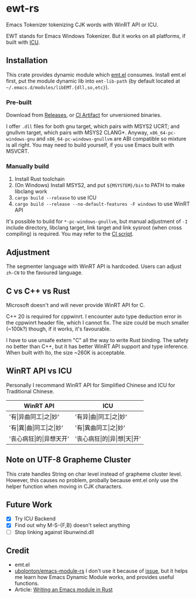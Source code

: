 # ewt-rs

Emacs Tokenizer tokenizing CJK words with WinRT API or ICU.

EWT stands for Emacs Windows Tokenizer. But it works on all platforms, if built with [ICU](https://github.com/unicode-org/icu4x).

## Installation

This crate provides dynamic module which [emt.el](https://github.com/roife/emt) consumes. Install emt.el first, put the module dynamic lib into `emt-lib-path` (by default located at `~/.emacs.d/modules/libEMT.{dll,so,etc}`).

### Pre-built

Download from [Releases](https://github.com/Master-Hash/ewt-rs/releases), or [CI Artifact](https://github.com/Master-Hash/ewt-rs/actions/workflows/build.yml) for unversioned binaries.

<!-- Please ignore the binary from Releases page. -->

I offer `.dll` files for both gnu target, which pairs with MSYS2 UCRT; and gnullvm target, which pairs with MSYS2 CLANG*. Anyway, `x86_64-pc-windows-gnu` and `x86_64-pc-windows-gnullvm` are ABI compatible so mixture is all right. You may need to build yourself, if you use Emacs built with MSVCRT.

### Manually build

1. Install Rust toolchain
2. (On Windows) Install MSYS2, and put `${MSYSTEM}/bin` to PATH to make libclang work
3. `cargo build --release` to use ICU
4. `cargo build --release --no-default-features -F windows` to use WinRT API

It's possible to build for `*-pc-windows-gnullvm`, but manual adjustment of `-I` include directory, libclang target, link target and link sysroot (when cross compiling) is required. You may refer to the [CI script](https://github.com/Master-Hash/ewt-rs/blob/main/.github/workflows/build.yml).

## Adjustment

The segmenter language with WinRT API is hardcoded. Users can adjust `zh-CN` to the favoured language.

## C vs C++ vs Rust

Microsoft doesn't and will never provide WinRT API for C.

C++ 20 is required for cppwinrt. I encounter auto type deduction error in the cppwinrt header file, which I cannot fix. The size could be much smaller (~100k?) though, if it works, it's favourable.

I have to use unsafe extern "C" all the way to write Rust binding. The safety no better than C++, but it has better WinRT API support and type inference. When built with lto, the size ~260K is acceptable.

## WinRT API vs ICU

Personally I recommand WinRT API for Simplified Chinese and ICU for Traditional Chinese.

| WinRT API | ICU |
|-------|-------|
| '有\|异曲同工\|之\|妙' | '有异\|曲\|同工\|之\|妙' |
| '有\|異\|曲\|同工\|之\|妙' | '有\|異曲同工\|之\|妙' |
| '丧心病狂\|的\|异想天开' | '丧心病狂\|的\|异\|想\|天\|开' |

## Note on UTF-8 Grapheme Cluster

This crate handles String on char level instead of grapheme cluster level. However, this causes no problem, probally because emt.el only use the helper function when moving in CJK characters.

## Future Work

- [x] Try ICU Backend
- [x] Find out why M-S-{F,B} doesn't select anything
- [ ] Stop linking against libunwind.dll

## Credit

* emt.el
* [ubolonton/emacs-module-rs](https://github.com/ubolonton/emacs-module-rs) I don't use it because of [issue](https://github.com/ubolonton/emacs-module-rs/issues/60), but it helps me learn how Emacs Dynamic Module works, and provides useful functions.
* Article: [Writing an Emacs module in Rust](https://ryanfaulhaber.com/posts/first-emacs-module-rust/)
